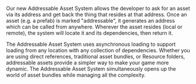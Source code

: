 Our new Addressable Asset System allows the developer to ask for an asset via its address and get back the thing that resides at that address. Once an asset (e.g. a prefab) is marked "addressable", it generates an address which can be called from anywhere. Wherever the asset resides (local or remote), the system will locate it and its dependencies, then return it.

The Addressable Asset System uses asynchronous loading to support loading from any location with any collection of dependencies. Whether you are using direct references, traditional asset bundles, or Resource folders, addressable assets provide a simpler way to make your game more dynamic. The Addressable Asset System  simultaneously opens up the world of asset bundles while managing all the complexity.
